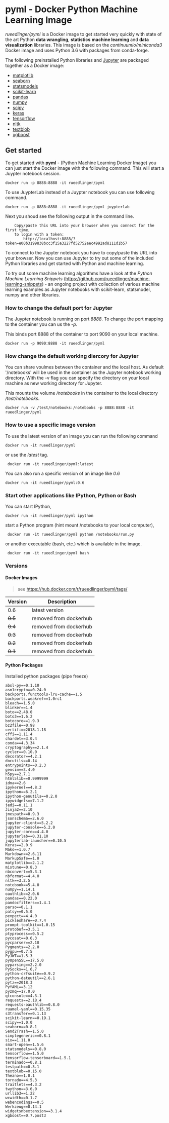 # pyml - Docker Python Machine Learning Image
_rueedlinger/pyml_ is a Docker image to get started very quickly with state of the art Python __data wrangling__, __statistics__ __machine learning__ and __data visualization__ libraries. This image is based on the _continuumio/miniconda3_ Docker image and uses Python 3.6 with packages from conda-forge.

The following preinstalled Python libraries and [Jupyter](http://jupyter.org/) are packaged together as a Docker image: 

- [matplotlib](https://matplotlib.org/)
- [seaborn](https://seaborn.pydata.org/)
- [statsmodels](http://www.statsmodels.org/)
- [scikit-learn](http://scikit-learn.org/) 
- [pandas](http://pandas.pydata.org/) 
- [numpy](http://www.numpy.org/) 
- [scipy](https://www.scipy.org/) 
- [keras](https://keras.io/)
- [tensorflow](https://www.tensorflow.org/)
- [nltk](http://www.nltk.org/)
- [textblob](https://textblob.readthedocs.io)
- [xgboost](https://xgboost.readthedocs.io/) 
    

## Get started

To get started with __pyml__ - (Python Machine Learning Docker Image) you can just start the Docker image with the following command.
This will start a Juypter notebook session.

    docker run -p 8888:8888 -it rueedlinger/pyml

 To use JuypterLab instead of a Juypter notebook you can use following command.

    docker run -p 8888:8888 -it rueedlinger/pyml juypterlab

Next you shoud see the following output in the command line.

        Copy/paste this URL into your browser when you connect for the first time,
        to login with a token:
            http://localhost:8888/?token=e00b3199838bcc3f15a3227fd52752eec4992ad8111d1b57

To connect to the Jupyter notebook you have to copy/paste this URL into your browser. Now you can use Jupyter 
to try out some of the included Python libraries and get started with Python and machine learning.

To try out some machine learning algorithms have a look at the _Python Machine Learning Snippets_ (https://github.com/rueedlinger/machine-learning-snippets) - an ongoing project with collection of various machine learning examples as Jupyter notebooks 
with scikit-learn, statsmodel, numpy and other libraries.


### How to change the default port for Jupyter
The Juypter notebook is running on port _8888_. To change the port mapping to the 
container you can us the _-p_. 

This binds port 8888 of the container to port 9090 on your local machine.
    
    docker run -p 9090:8888 -it rueedlinger/pyml

### How change the default working diercory for Jupyter
You can share voulmes between the container and the local host. 
As default '/notebooks' will be used in the container as the Jupyter notebook 
working directory. With the -v flag you can specify the directory on your local machine as 
new working directory for Jupyter.

This mounts the volume _/notebooks_ in the container to the local directory _/test/notebooks_.

    docker run -v /test/notebooks:/notebooks -p 8888:8888 -it rueedlinger/pyml

### How to use a specific image version
To use the latest version of an image you can run the following command

    docker run -it rueedlinger/pyml
    
or use the _latest_ tag.

     docker run -it rueedlinger/pyml:latest
    
You can also run a specific version of an image like _0.6_

    docker run -it rueedlinger/pyml:0.6

### Start other applications like IPython, Python or Bash

You can start IPython,

    docker run -it rueedlinger/pyml ipython
    
start a Python program (hint mount /notebooks to your local computer),

     docker run -it rueedlinger/pyml python /notebooks/run.py
     
or another executable (bash, etc.) which is available in the image.

     docker run -it rueedlinger/pyml bash

### Versions

#### Docker Images
> see https://hub.docker.com/r/rueedlinger/pyml/tags/

| Version|Description|
| --- |---|
| 0.6| latest version|
| ~~0.5~~| removed from dockerhub|
| ~~0.4~~| removed from dockerhub|
| ~~0.3~~| removed from dockerhub|
| ~~0.2~~| removed from dockerhub|
| ~~0.1~~| removed from dockerhub|

#### Python Packages

Installed python packages (pipe freeze)

    absl-py==0.1.10
    asn1crypto==0.24.0
    backports.functools-lru-cache==1.5
    backports.weakref==1.0rc1
    bleach==1.5.0
    blinker==1.4
    boto==2.48.0
    boto3==1.6.2
    botocore==1.9.3
    bz2file==0.98
    certifi==2018.1.18
    cffi==1.11.4
    chardet==3.0.4
    conda==4.3.34
    cryptography==2.1.4
    cycler==0.10.0
    decorator==4.2.1
    docutils==0.14
    entrypoints==0.2.3
    gensim==3.4.0
    h5py==2.7.1
    html5lib==0.9999999
    idna==2.6
    ipykernel==4.8.2
    ipython==6.2.1
    ipython-genutils==0.2.0
    ipywidgets==7.1.2
    jedi==0.11.1
    Jinja2==2.10
    jmespath==0.9.3
    jsonschema==2.6.0
    jupyter-client==5.2.2
    jupyter-console==5.2.0
    jupyter-core==4.4.0
    jupyterlab==0.31.10
    jupyterlab-launcher==0.10.5
    Keras==2.0.9
    Mako==1.0.7
    Markdown==2.6.11
    MarkupSafe==1.0
    matplotlib==2.1.2
    mistune==0.8.3
    nbconvert==5.3.1
    nbformat==4.4.0
    nltk==3.2.5
    notebook==5.4.0
    numpy==1.14.1
    oauthlib==2.0.6
    pandas==0.22.0
    pandocfilters==1.4.1
    parso==0.1.1
    patsy==0.5.0
    pexpect==4.4.0
    pickleshare==0.7.4
    prompt-toolkit==1.0.15
    protobuf==3.5.1
    ptyprocess==0.5.2
    pycosat==0.6.3
    pycparser==2.18
    Pygments==2.2.0
    pygpu==0.7.5
    PyJWT==1.5.3
    pyOpenSSL==17.5.0
    pyparsing==2.2.0
    PySocks==1.6.7
    python-crfsuite==0.9.2
    python-dateutil==2.6.1
    pytz==2018.3
    PyYAML==3.12
    pyzmq==17.0.0
    qtconsole==4.3.1
    requests==2.18.4
    requests-oauthlib==0.8.0
    ruamel-yaml==0.15.35
    s3transfer==0.1.13
    scikit-learn==0.19.1
    scipy==1.0.0
    seaborn==0.8.1
    Send2Trash==1.5.0
    simplegeneric==0.8.1
    six==1.11.0
    smart-open==1.5.6
    statsmodels==0.8.0
    tensorflow==1.5.0
    tensorflow-tensorboard==1.5.1
    terminado==0.8.1
    testpath==0.3.1
    textblob==0.15.0
    Theano==1.0.1
    tornado==4.5.3
    traitlets==4.3.2
    twython==3.6.0
    urllib3==1.22
    wcwidth==0.1.7
    webencodings==0.5
    Werkzeug==0.14.1
    widgetsnbextension==3.1.4
    xgboost==0.7.post3
